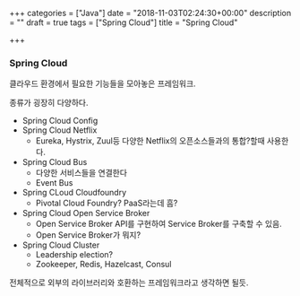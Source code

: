 +++
categories = ["Java"]
date = "2018-11-03T02:24:30+00:00"
description = ""
draft = true
tags = ["Spring Cloud"]
title = "Spring Cloud"

+++
### Spring Cloud

클라우드 환경에서 필요한 기능들을 모아놓은 프레임워크.

종류가 굉장히 다양하다.

* Spring Cloud Config
* Spring Cloud Netflix
  * Eureka, Hystrix, Zuul등 다양한 Netflix의 오픈소스들과의 통합?할때 사용한다.
* Spring Cloud Bus
  * 다양한 서비스들을 연결한다
  * Event Bus
* Spring CLoud Cloudfoundry
  * Pivotal Cloud Foundry? PaaS라는데 흠?
* Spring Cloud Open Service Broker
  * Open Service Broker API를 구현하여 Service Broker를 구축할 수 있음.
  * Open Service Broker가 뭐지?
* Spring Cloud Cluster
  * Leadership election? 
  * Zookeeper, Redis, Hazelcast, Consul

전체적으로 외부의 라이브러리와 호환하는 프레임워크라고 생각하면 될듯.